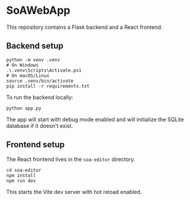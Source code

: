 # SoAWebApp

This repository contains a Flask backend and a React frontend.

## Backend setup

```
python -m venv .venv
# On Windows
.\.venv\Scripts\Activate.ps1
# On macOS/Linux
source .venv/bin/activate
pip install -r requirements.txt
```

To run the backend locally:

```
python app.py
```

The app will start with debug mode enabled and will initialize the SQLite database if it doesn't exist.

## Frontend setup

The React frontend lives in the `soa-editor` directory.

```
cd soa-editor
npm install
npm run dev
```

This starts the Vite dev server with hot reload enabled.


